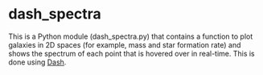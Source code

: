 # dash_spectra
This is a Python module (dash_spectra.py) that contains a function to plot galaxies in 2D spaces (for example, mass and star formation rate) and shows the spectrum of each point that is hovered over in real-time. This is done using [Dash](https://dash.plotly.com/tutorial).
